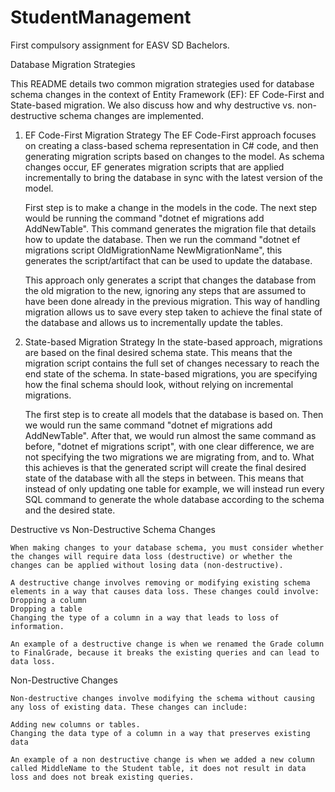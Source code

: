 # StudentManagement

First compulsory assignment for EASV SD Bachelors.

Database Migration Strategies

This README details two common migration strategies used for database schema changes in the context of Entity Framework (EF): EF Code-First and State-based migration.
We also discuss how and why destructive vs. non-destructive schema changes are implemented.

1.  EF Code-First Migration Strategy
    The EF Code-First approach focuses on creating a class-based schema representation in C# code, and then generating migration scripts based on changes to the model.
    As schema changes occur, EF generates migration scripts that are applied incrementally to bring the database in sync with the latest version of the model.

    First step is to make a change in the models in the code.
    The next step would be running the command "dotnet ef migrations add AddNewTable". This command generates the migration file that details how to update the database.
    Then we run the command "dotnet ef migrations script OldMigrationName NewMigrationName", this generates the script/artifact that can be used to update the database.

    This approach only generates a script that changes the database from the old migration to the new, ignoring any steps that are assumed to have been done already in the previous migration.
    This way of handling migration allows us to save every step taken to achieve the final state of the database and allows us to incrementally update the tables.

2.  State-based Migration Strategy
    In the state-based approach, migrations are based on the final desired schema state. This means that the migration script contains the full set of changes necessary to reach the end state of the schema.
    In state-based migrations, you are specifying how the final schema should look, without relying on incremental migrations.

    The first step is to create all models that the database is based on.
    Then we would run the same command "dotnet ef migrations add AddNewTable".
    After that, we would run almost the same command as before, "dotnet ef migrations script", with one clear difference, we are not specifying the two migrations we are migrating from, and to.
    What this achieves is that the generated script will create the final desired state of the database with all the steps in between. This means that instead of only updating one table for example,
    we will instead run every SQL command to generate the whole database according to the schema and the desired state.

Destructive vs Non-Destructive Schema Changes

    When making changes to your database schema, you must consider whether the changes will require data loss (destructive) or whether the changes can be applied without losing data (non-destructive).

    A destructive change involves removing or modifying existing schema elements in a way that causes data loss. These changes could involve:
    Dropping a column
    Dropping a table
    Changing the type of a column in a way that leads to loss of information.

    An example of a destructive change is when we renamed the Grade column to FinalGrade, because it breaks the existing queries and can lead to data loss.

Non-Destructive Changes

    Non-destructive changes involve modifying the schema without causing any loss of existing data. These changes can include:

    Adding new columns or tables.
    Changing the data type of a column in a way that preserves existing data

    An example of a non destructive change is when we added a new column called MiddleName to the Student table, it does not result in data loss and does not break existing queries.
